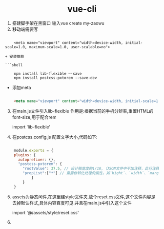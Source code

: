 # <center>vue-cli

1. 搭建脚手架在黑窗口 输入vue create my-zaowu
2. 移动端需要写

```

	<meta name="viewport" content="width=device-width, initial-scale=1.0, maximum-scale=1.0, user-scalable=no">

+ 安装依赖

```shell

    npm install lib-flexible –-save
    npm install postcss-pxtorem --save-dev

```

+ 添加meta

```html

    <meta name="viewport" content="width=device-width, initial-scale=1.0, maximum-scale=1.0, user-scalable=no">

```

3. 在main.js文件引入lib-flexible 作用是:根据当前的手机分辨率,重置HTML的font-size,用于配合rem 
	
	import  'lib-flexible'

4. 在postcss.config.js 配置文字大小,代码如下:

```javascript

	module.exports = {
  	plugins: {
      autoprefixer: {},
      "postcss-pxtorem": {
        "rootValue": 37.5, // 设计稿宽度的1/10,（JSON文件中不加注释，此行注释及下行注释均删除）
        "propList":["*"] // 需要做转化处理的属性，如`hight`、`width`、`margin`等，`*`表示全部
     		}
   		}
	}

```

5. assets为静态问件,在这里建style文件夹,放个reset.css文件,这个文件内容是去掉默认样式,具体内容百度可见.并且在main.js中引入这个文件
	
	import  '@/assets/style/reset.css'

6. 


